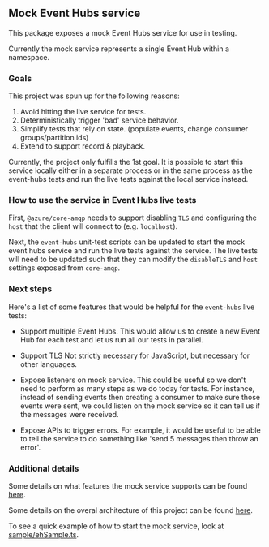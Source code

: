 ## Mock Event Hubs service

This package exposes a mock Event Hubs service for use in testing.

Currently the mock service represents a single Event Hub within a namespace.

### Goals

This project was spun up for the following reasons:

1. Avoid hitting the live service for tests.
2. Deterministically trigger 'bad' service behavior.
3. Simplify tests that rely on state. (populate events, change consumer groups/partition ids)
4. Extend to support record & playback.

Currently, the project only fulfills the 1st goal.
It is possible to start this service locally either in a separate process or in the same process as
the event-hubs tests and run the live tests against the local service instead.

### How to use the service in Event Hubs live tests

First, `@azure/core-amqp` needs to support disabling `TLS` and configuring the `host` that the client
will connect to (e.g. `localhost`).

Next, the `event-hubs` unit-test scripts can be updated to start the mock event hubs service
and run the live tests against the service. The live tests will need to be updated such that
they can modify the `disableTLS` and `host` settings exposed from `core-amqp`.

### Next steps

Here's a list of some features that would be helpful for the `event-hubs` live tests:

- Support multiple Event Hubs.
  This would allow us to create a new Event Hub for each test and let us run all our tests in parallel.

- Support TLS
  Not strictly necessary for JavaScript, but necessary for other languages.

- Expose listeners on mock service.
  This could be useful so we don't need to perform as many steps as we do today for tests.
  For instance, instead of sending events then creating a consumer to make sure those events were sent,
  we could listen on the mock service so it can tell us if the messages were received.

- Expose APIs to trigger errors.
  For example, it would be useful to be able to tell the service to do something like 'send 5 messages then throw an error'.

### Additional details

Some details on what features the mock service supports can be found [here](design/features.md).

Some details on the overal architecture of this project can be found [here](design/architecture.md).

To see a quick example of how to start the mock service, look at [sample/ehSample.ts](sample/ehSample.ts).
